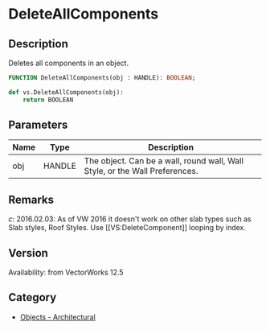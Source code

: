 # DeleteAllComponents

## Description
Deletes all components in an object.

```pascal
FUNCTION DeleteAllComponents(obj : HANDLE): BOOLEAN;
```

```python
def vs.DeleteAllComponents(obj):
    return BOOLEAN
```

## Parameters
|Name|Type|Description|
|---|---|---|
|obj|HANDLE|The object. Can be a wall, round wall, Wall Style, or the Wall Preferences.|

## Remarks
*_c_*: 2016.02.03:  As of VW 2016 it doesn't work on other slab types such as Slab styles, Roof Styles. Use [[VS:DeleteComponent]] looping by index.

## Version
Availability: from VectorWorks 12.5

## Category
* [Objects - Architectural](../Categories/Objects%20-%20Architectural.md)
